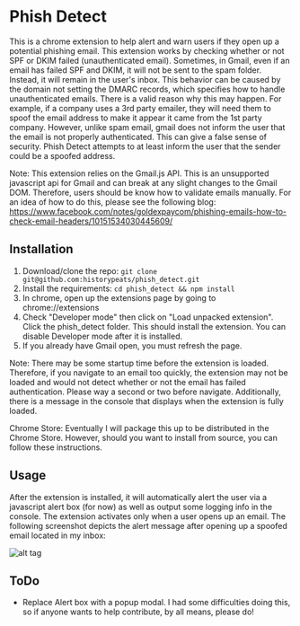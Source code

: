 # Phish Detect
This is a chrome extension to help alert and warn users if they open up a potential phishing email. This extension works by checking whether or not SPF or DKIM failed (unauthenticated email). Sometimes, in Gmail, even if an email has failed SPF and DKIM, it will not be sent to the spam folder. Instead, it will remain in the user's inbox. This behavior can be caused by the domain not setting the DMARC records, which specifies how to handle unauthenticated emails. There is a valid reason why this may happen. For example, if a company uses a 3rd party emailer, they will need them to spoof the email address to make it appear it came from the 1st party company. However, unlike spam email, gmail does not inform the user that the email is not properly authenticated. This can give a false sense of security. Phish Detect attempts to at least inform the user that the sender could be a spoofed address.

Note: This extension relies on the Gmail.js API. This is an unsupported javascript api for Gmail and can break at any slight changes to the Gmail DOM. Therefore, users should be know how to validate emails manually. For an idea of how to do this, please see the following blog: https://www.facebook.com/notes/goldexpaycom/phishing-emails-how-to-check-email-headers/10151534030445609/


## Installation
1. Download/clone the repo: ```git clone git@github.com:historypeats/phish_detect.git```
2. Install the requirements:
```cd phish_detect && npm install```
3. In chrome, open up the extensions page by going to chrome://extensions
4. Check "Developer mode" then click on "Load unpacked extension". Click the phish_detect folder. This should install the extension. You can disable Developer mode after it is installed.
5. If you already have Gmail open, you must refresh the page.

Note: There may be some startup time before the extension is loaded. Therefore, if you navigate to an email too quickly, the extension may not be loaded and would not detect whether or not the email has failed authentication. Please way a second or two before navigate. Additionally, there is a message in the console that displays when the extension is fully loaded. 

Chrome Store: Eventually I will package this up to be distributed in the Chrome Store. However, should you want to install from source, you can follow these instructions.

## Usage
After the extension is installed, it will automatically alert the user via a javascript alert box (for now) as well as output some logging info in the console. The extension activates only when a user opens up an email. The following screenshot depicts the alert message after opening up a spoofed email located in my inbox:

![alt tag](https://github.com/historypeats/phish_detect/blob/master/imgs/readme_img.png)

## ToDo
- Replace Alert box with a popup modal. I had some difficulties doing this, so if anyone wants to help contribute, by all means, please do!
